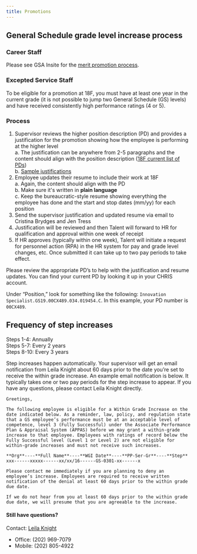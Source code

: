 ```yaml
---
title: Promotions
---
```


## General Schedule grade level increase process

### Career Staff

Please see GSA Insite for the [merit promotion process](https://insite.gsa.gov/portal/mediaId/524673/fileName/SOP_MP_Eligibles_and_Consideration.action).

### Excepted Service Staff

To be eligible for a promotion at 18F, you must have at least one year in the current grade (it is not possible to jump two General Schedule (GS) levels) and have received consistently high performance ratings (4 or 5).

### Process

1. Supervisor reviews the higher position description (PD) and provides a justification for the promotion showing how the employee is performing at the higher level  
   a. The justification can be anywhere from 2-5 paragraphs and the content should align with the position description ([18F current list of PDs](https://docs.google.com/spreadsheets/d/1VfngE9xfmBnSmMwoyVp7VhHk1n2mr1AF3KzK12Tlb5o/edit#gid=0))  
   b. [Sample justifications](https://docs.google.com/document/d/1H15tYABQzr79lnQPFIKN9jj7iGXjmQ1_mkvHh30_3q4/edit)  
2. Employee updates their resume to include their work at 18F  
   a. Again, the content should align with the PD  
   b. Make sure it's written in **plain language**  
   c. Keep the bureaucratic-style resume showing everything the employee has done and the start and stop dates (mm/yy) for each position  
3. Send the supervisor justification and updated resume via email to Cristina Brydges and Jen Tress  
4. Justification will be reviewed and then Talent will forward to HR for qualification and approval within one week of receipt  
5. If HR approves (typically within one week), Talent will initiate a request for personnel action (RPA) in the HR system for pay and grade level changes, etc. Once submitted it can take up to two pay periods to take effect.

Please review the appropriate PD’s to help with the justification and resume updates. You can find your current PD by looking it up in your CHRIS account.

Under “Position,” look for something like the following: `Innovation Specialist.GS19.00CX489.034.019454.C`. In this example, your PD number is `00CX489`.


## Frequency of step increases

Steps 1-4:  Annually  
Steps 5-7:  Every 2 years  
Steps 8-10: Every 3 years

Step increases happen automatically. Your supervisor will get an email notification from Leila Knight about 60 days prior to the date you’re set to receive the within grade increase. An example email notification is below. It typically takes one or two pay periods for the step increase to appear. If you have any questions, please contact Leila Knight directly.

```
Greetings,

The following employee is eligible for a Within Grade Increase on the date indicated below. As a reminder, law, policy, and regulation state that a GS employee’s performance must be at an acceptable level of competence, level 3 (Fully Successful) under the Associate Performance Plan & Appraisal System (APPAS) before we may grant a within-grade increase to that employee. Employees with ratings of record below the Fully Successful level (Level 1 or Level 2) are not eligible for within-grade increases and must not receive such increases.

**Org**----**Full Name**----**WGI Date**----**PP-Ser-Gr**----**Step**   
xxx------xxxxx------xx/xx/16------GS-0301-xx------x
  
Please contact me immediately if you are planning to deny an employee’s increase. Employees are required to receive written notification of the denial at least 60 days prior to the within grade due date.
  
If we do not hear from you at least 60 days prior to the within grade due date, we will presume that you are agreeable to the increase.
```

#### Still have questions?
  
Contact: [Leila Knight](mailto:leila.knight@gsa.gov)
* Office: (202) 969-7079  
* Mobile: (202) 805-4922
